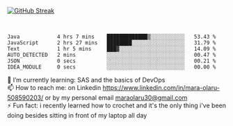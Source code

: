 

[![GitHub Streak](https://streak-stats.demolab.com?user=MaraxD&theme=tokyonight)](https://git.io/streak-stats)
 
 
 <br/>

<!--START_SECTION:waka-->

```text
Java            4 hrs 7 mins    █████████████▒░░░░░░░░░░░   53.43 %
JavaScript      2 hrs 27 mins   ████████░░░░░░░░░░░░░░░░░   31.79 %
Text            1 hr 5 mins     ███▓░░░░░░░░░░░░░░░░░░░░░   14.09 %
AUTO_DETECTED   2 mins          ░░░░░░░░░░░░░░░░░░░░░░░░░   00.47 %
JSON            0 secs          ░░░░░░░░░░░░░░░░░░░░░░░░░   00.21 %
IDEA_MODULE     0 secs          ░░░░░░░░░░░░░░░░░░░░░░░░░   00.00 %
```

<!--END_SECTION:waka-->
<!--[![willianrod's wakatime stats](https://github-readme-stats.vercel.app/api/wakatime?username=MaraxD)](https://github.com/anuraghazra/github-readme-stats)-->

🌱 I’m currently learning: SAS and the basics of DevOps<br/>
📫 How to reach me: on Linkedin https://www.linkedin.com/in/mara-olaru-508590203/ or by my personal email maraolaru30@gmail.com <br/>
⚡ Fun fact: i recently learned how to crochet and it's the only thing i've been doing besides sitting in front of my laptop all day <br/>
 
